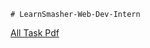     # LearnSmasher-Web-Dev-Intern

[All Task Pdf](https://github.com/shubhanshurav/LearnSmasher-Web-Dev-Intern/blob/master/Task%20list.pdf)
